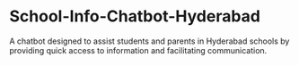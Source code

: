 # School-Info-Chatbot-Hyderabad
A chatbot designed to assist students and parents in Hyderabad schools by providing quick access to information and facilitating communication.
